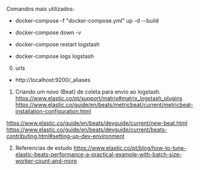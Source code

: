 Comandos mais utilizados:
- docker-compose -f "docker-compose.yml" up -d --build
- docker-compose down -v   

- docker-compose restart logstash
- docker-compose logs logstash

0. urls
- http://localhost:9200/_aliases

1. Criando um novo (Beat) de coleta para envio ao logstash.
https://www.elastic.co/pt/support/matrix#matrix_logstash_plugins
https://www.elastic.co/guide/en/beats/metricbeat/current/metricbeat-installation-configuration.html



https://www.elastic.co/guide/en/beats/devguide/current/new-beat.html
https://www.elastic.co/guide/en/beats/devguide/current/beats-contributing.html#setting-up-dev-environment


2. Referencias de estudo
https://www.elastic.co/pt/blog/how-to-tune-elastic-beats-performance-a-practical-example-with-batch-size-worker-count-and-more
